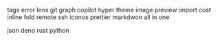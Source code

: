 tags
error lens
git graph
copilot
hyper theme
image preview
import cost
inline fold
remote ssh
iconos
prettier
markdwon all in one

json
deno
rust
python
